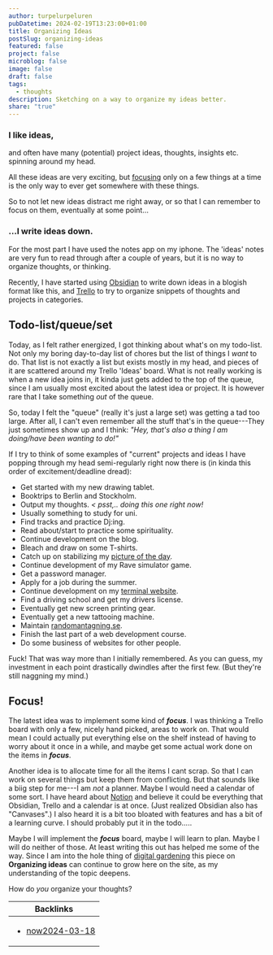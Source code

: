 ```yaml
---
author: turpelurpeluren
pubDatetime: 2024-02-19T13:23:00+01:00
title: Organizing Ideas
postSlug: organizing-ideas
featured: false
project: false
microblog: false
image: false
draft: false
tags:
  - thoughts
description: Sketching on a way to organize my ideas better.
share: "true"
---
```


### I like ideas,
and often have many (potential) project ideas, thoughts, insights etc. spinning around my head.

All these ideas are very exciting, but [focusing](https://www.henrikkarlsson.xyz/p/multi-armed-bandit) only on a few things at a time is the only way to ever get somewhere with these things.

So to not let new ideas distract me right away, or so that I can remember to focus on them, eventually at some point... 
### ...I write ideas down.

For the most part I have used the notes app on my iphone. The 'ideas' notes are very fun to read through after a couple of years, but it is no way to organize thoughts, or thinking.

Recently, I have started using [Obsidian](https://obsidian/) to write down ideas in a blogish format like this, and [Trello](https://trello.com) to try to organize snippets of thoughts and projects in categories. 

## Todo-list/queue/set
Today, as I felt rather energized, I got thinking about what's on my todo-list. Not only my boring day-to-day list of chores but the list of things I *want* to do. That list is not exactly a list but exists mostly in my head, and pieces of it are scattered around my Trello 'Ideas' board. What is not really working is when a new idea joins in, it kinda just gets added to the top of the queue, since I am usually most excited about the latest idea or project. It is however rare that I take something *out* of the queue. 

So, today I felt the "queue" (really it's just a large set) was getting a tad too large. After all, I can't even remember all the stuff that's in the queue---They just sometimes show up and I think:  *"Hey, that's also a thing I am doing/have been wanting to do!"*

If I try to think of some examples of "current" projects and ideas I have popping through my head semi-regularly right now there is (in kinda this order of excitement/deadline dread):
- Get started with my new drawing tablet.
- Booktrips to Berlin and Stockholm.
- Output my thoughts.      *< psst,.. doing this one right now!*
- Usually something to study for uni.
- Find tracks and practice Dj:ing.
- Read about/start to practice some spirituality.
- Continue development on the blog.
- Bleach and draw on some T-shirts.
- Catch up on stabilizing my [picture of the day](/posts/potd-webplayer).
- Continue development of my Rave simulator game.
- Get a password manager.
- Apply for a job during the summer.
- Continue development on my [terminal website](/posts/terminal-website).
- Find a driving school and get my drivers license.
- Eventually get new screen printing gear.
- Eventually get a new tattooing machine.
- Maintain [randomantagning.se](/posts/randomantagningse).
- Finish the last part of a web development course.
- Do some business of websites for other people.

Fuck! That was way more than I initially remembered. As you can guess, my investment in each point drastically dwindles after the first few. (But they're still naggning my mind.)

## Focus!
The latest idea was to implement some kind of ***focus***. I was thinking a Trello board with only a few, nicely hand picked, areas to work on. That would mean I could actually put everything else on the shelf instead of having to worry about it once in a while, and maybe get some actual work done on the items in ***focus***. 

Another idea is to allocate time for all the items I cant scrap. So that I can work on several things but keep them from conflicting. But that sounds like a biig step for me---I am *not* a planner. Maybe I would need a calendar of some sort. I have heard about [Notion](https://www.notion.so/) and believe it could be everything that Obsidian, Trello and a calendar is at once. (Just realized Obsidian also has "Canvases".) I also heard it is a bit too bloated with features and has a bit of a learning curve. I should probably put it in the todo.....

Maybe I will implement the ***focus*** board, maybe I will learn to plan. Maybe I will do neither of those. At least writing this out has helped me some of the way. Since I am into the hole thing of [digital gardening](https://maggieappleton.com/garden-history) this piece on **Organizing ideas** can continue to grow here on the site, as my understanding of the topic deepens. 

How do *you* organize your thoughts?

| Backlinks                                                                                                   |
| ----------------------------------------------------------------------------------------------------------- |
| <ul><li>[now2024-03-18](/now)</li></ul> |

